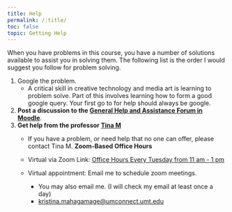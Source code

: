 ```yaml
---
title: Help
permalink: /:title/
toc: false
topic: Getting Help
---
```


When you have problems in this course, you have a number of solutions available to assist you in solving them. The following list is the order I would suggest you follow for problem solving.

1. Google the problem.
    - A critical skill in creative technology and media art is learning to problem solve. Part of this involves learning how to form a good google query. Your first go to for help should always be google.
2. **Post a discussion to the [General Help and Assistance Forum in Moodle](https://moodle.umt.edu/mod/hsuforum/view.php?id=2636636)**.
3. **Get help from the professor [Tina M]({{site.baseurl}}/instructors/)**
    - If you have a problem, or need help that no one can offer, please contact Tina M.
   **Zoom-Based Office Hours**
 	- Virtual via Zoom Link: [Office Hours Every Tuesday from 11 am - 1 pm](https://umontana.zoom.us/j/91945203286)
  	- Virtual appointment: Email me to schedule zoom meetings.

    	- You may also email me. (I will check my email at least once a day)
		- [kristina.mahagamage@umconnect.umt.edu](mailto:kristina.mahagamage@umconnect.umt.edu?subject=[GitHub]%20Source%20Han%20Sans)
